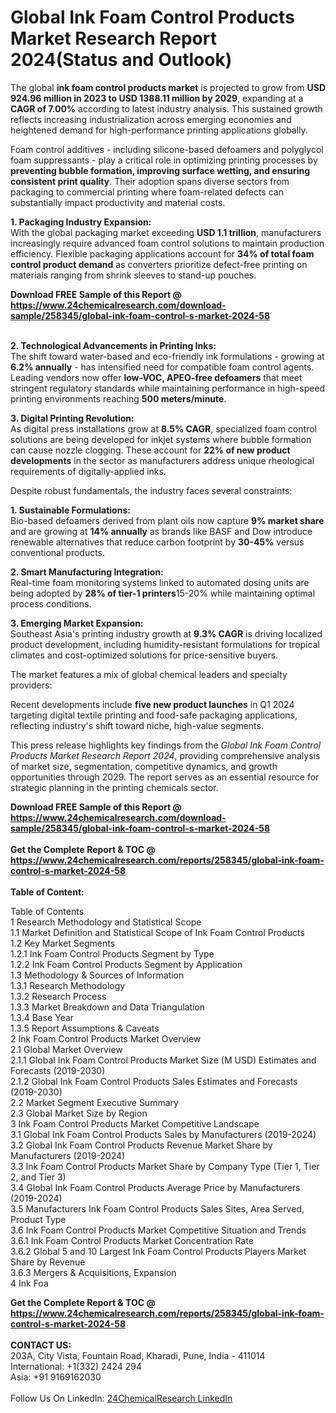<h1>Global Ink Foam Control Products Market Research Report 2024(Status and Outlook)</h1><p>The global <strong>ink foam control products market</strong> is projected to grow from <strong>USD 924.96 million in 2023 to USD 1388.11 million by 2029</strong>, expanding at a <strong>CAGR of 7.00%</strong> according to latest industry analysis. This sustained growth reflects increasing industrialization across emerging economies and heightened demand for high-performance printing applications globally.</p><p>Foam control additives - including silicone-based defoamers and polyglycol foam suppressants - play a critical role in optimizing printing processes by <strong>preventing bubble formation, improving surface wetting, and ensuring consistent print quality</strong>. Their adoption spans diverse sectors from packaging to commercial printing where foam-related defects can substantially impact productivity and material costs.</p><p><strong>1. Packaging Industry Expansion:</strong><br>
With the global packaging market exceeding <strong>USD 1.1 trillion</strong>, manufacturers increasingly require advanced foam control solutions to maintain production efficiency. Flexible packaging applications account for <strong>34% of total foam control product demand</strong> as converters prioritize defect-free printing on materials ranging from shrink sleeves to stand-up pouches.</p><div><b>Download FREE Sample of this Report @ 
            <a href="https://www.24chemicalresearch.com/download-sample/258345/global-ink-foam-control-s-market-2024-58">
            https://www.24chemicalresearch.com/download-sample/258345/global-ink-foam-control-s-market-2024-58</a></b></div><br><p><strong>2. Technological Advancements in Printing Inks:</strong><br>
The shift toward water-based and eco-friendly ink formulations - growing at <strong>6.2% annually</strong> - has intensified need for compatible foam control agents. Leading vendors now offer <strong>low-VOC, APEO-free defoamers</strong> that meet stringent regulatory standards while maintaining performance in high-speed printing environments reaching <strong>500 meters/minute</strong>.</p><p><strong>3. Digital Printing Revolution:</strong><br>
As digital press installations grow at <strong>8.5% CAGR</strong>, specialized foam control solutions are being developed for inkjet systems where bubble formation can cause nozzle clogging. These account for <strong>22% of new product developments</strong> in the sector as manufacturers address unique rheological requirements of digitally-applied inks.</p><p>Despite robust fundamentals, the industry faces several constraints:</p><p><strong>1. Sustainable Formulations:</strong><br>
Bio-based defoamers derived from plant oils now capture <strong>9% market share</strong> and are growing at <strong>14% annually</strong> as brands like BASF and Dow introduce renewable alternatives that reduce carbon footprint by <strong>30-45%</strong> versus conventional products.</p><p><strong>2. Smart Manufacturing Integration:</strong><br>
Real-time foam monitoring systems linked to automated dosing units are being adopted by <strong>28% of tier-1 printers</strong>15-20% while maintaining optimal process conditions.</p><p><strong>3. Emerging Market Expansion:</strong><br>
Southeast Asia's printing industry growth at <strong>9.3% CAGR</strong> is driving localized product development, including humidity-resistant formulations for tropical climates and cost-optimized solutions for price-sensitive buyers.</p><p>The market features a mix of global chemical leaders and specialty providers:</p><p>Recent developments include <strong>five new product launches</strong> in Q1 2024 targeting digital textile printing and food-safe packaging applications, reflecting industry's shift toward niche, high-value segments.</p><p>This press release highlights key findings from the <em>Global Ink Foam Control Products Market Research Report 2024</em>, providing comprehensive analysis of market size, segmentation, competitive dynamics, and growth opportunities through 2029. The report serves as an essential resource for strategic planning in the printing chemicals sector.</p><div><b>Download FREE Sample of this Report @ 
            <a href="https://www.24chemicalresearch.com/download-sample/258345/global-ink-foam-control-s-market-2024-58">
            https://www.24chemicalresearch.com/download-sample/258345/global-ink-foam-control-s-market-2024-58</a></b></div><br><div><b>Get the Complete Report & TOC @ 
            <a href="https://www.24chemicalresearch.com/reports/258345/global-ink-foam-control-s-market-2024-58">
            https://www.24chemicalresearch.com/reports/258345/global-ink-foam-control-s-market-2024-58</a></b></div><br>
            <b>Table of Content:</b><p>Table of Contents<br />
1 Research Methodology and Statistical Scope<br />
1.1 Market Definition and Statistical Scope of Ink Foam Control Products<br />
1.2 Key Market Segments<br />
1.2.1 Ink Foam Control Products Segment by Type<br />
1.2.2 Ink Foam Control Products Segment by Application<br />
1.3 Methodology & Sources of Information<br />
1.3.1 Research Methodology<br />
1.3.2 Research Process<br />
1.3.3 Market Breakdown and Data Triangulation<br />
1.3.4 Base Year<br />
1.3.5 Report Assumptions & Caveats<br />
2 Ink Foam Control Products Market Overview<br />
2.1 Global Market Overview<br />
2.1.1 Global Ink Foam Control Products Market Size (M USD) Estimates and Forecasts (2019-2030)<br />
2.1.2 Global Ink Foam Control Products Sales Estimates and Forecasts (2019-2030)<br />
2.2 Market Segment Executive Summary<br />
2.3 Global Market Size by Region<br />
3 Ink Foam Control Products Market Competitive Landscape<br />
3.1 Global Ink Foam Control Products Sales by Manufacturers (2019-2024)<br />
3.2 Global Ink Foam Control Products Revenue Market Share by Manufacturers (2019-2024)<br />
3.3 Ink Foam Control Products Market Share by Company Type (Tier 1, Tier 2, and Tier 3)<br />
3.4 Global Ink Foam Control Products Average Price by Manufacturers (2019-2024)<br />
3.5 Manufacturers Ink Foam Control Products Sales Sites, Area Served, Product Type<br />
3.6 Ink Foam Control Products Market Competitive Situation and Trends<br />
3.6.1 Ink Foam Control Products Market Concentration Rate<br />
3.6.2 Global 5 and 10 Largest Ink Foam Control Products Players Market Share by Revenue<br />
3.6.3 Mergers & Acquisitions, Expansion<br />
4 Ink Foa</p><div><b>Get the Complete Report & TOC @ 
            <a href="https://www.24chemicalresearch.com/reports/258345/global-ink-foam-control-s-market-2024-58">
            https://www.24chemicalresearch.com/reports/258345/global-ink-foam-control-s-market-2024-58</a></b></div><br><b>CONTACT US:</b><br>
            203A, City Vista, Fountain Road, Kharadi, Pune, India - 411014<br>
            International: +1(332) 2424 294<br>
            Asia: +91 9169162030 <br><br>
            Follow Us On LinkedIn: <a href="https://www.linkedin.com/company/24chemicalresearch/">24ChemicalResearch LinkedIn</a>